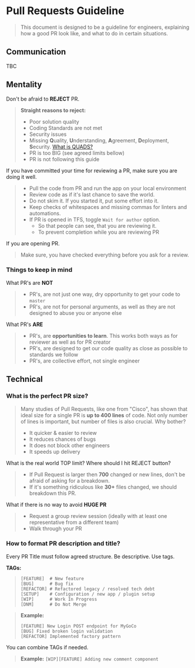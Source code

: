 # Pull Requests Guideline
> This document is designed to be a guideline for engineers, explaining how a good PR look like, and what to do in certain situations. 

## Communication
TBC

## Mentality
Don't be afraid to **REJECT** PR.
> **Straight reasons to reject:**
> - Poor solution quality
> - Coding Standards are not met
> - Security issues
> - Missing **Q**uality, **U**nderstanding, **A**greement, **D**eployment, **S**ecurity. 
[What is QUADS?](https://gocomparecom.sharepoint.com/Tech-Engineering/SitePages/Pull-Request-Guide.aspx) 
> - PR is too BIG (see agreed limits bellow)
> - PR is not following this guide

If you have committed your time for reviewing a PR, make sure you are doing it well.
> - Pull the code from PR and run the app on your local environment
> - Review code as if it's last chance to save the world. 
> - Do not skim it. If you started it, put some effort into it.
> - Keep checks of whitespaces and missing commas for linters and automations.
> - If PR is opened in TFS, toggle `Wait for author` option.
>   - So that people can see, that you are reviewing it.
>   - To prevent completion while you are reviewing PR

If you are opening PR.
> Make sure, you have checked everything before you ask for a review.

### Things to keep in mind
What PR's are **NOT**
> - PR's, are not just one way, dry opportunity to get your code to `master`
> - PR's, are not for personal arguments, as well as they are not designed to abuse you or anyone else

What PR's **ARE**
> - PR's, are **opportunities to learn**. This works both ways as for reviewer as well as for PR creator
> - PR's, are designed to get our code quality as close as possible to standards we follow
> - PR's, are collective effort, not single engineer

## Technical
### What is the perfect PR **size**?
> Many studies of Pull Requests, like one from "Cisco", has shown that ideal size for a single PR is **up to 400 lines** of code.
> Not only number of lines is important, but number of files is also crucial. 
Why bother?
> - It quicker & easier to review
> - It reduces chances of bugs
> - It does not block other engineers
> - It speeds up delivery

What is the real world TOP limit? Where should I hit REJECT button? 
> - If Pull Request is larger then **700** changed or new lines, don't be afraid of asking for a breakdown.
> - If it's something ridiculous like **30+** files changed, we should breakdown this PR.

What if there is no way to avoid **HUGE PR**
> - Request a group review session (ideally with at least one representative from a different team)
> - Walk through your PR

### How to format PR description and title?
Every PR Title must follow agreed structure. Be descriptive. Use tags.

**TAGs:**
> ```
> [FEATURE]  # New feature
> [BUG]      # Bug fix
> [REFACTOR] # Refactored legacy / resolved tech debt
> [SETUP]    # Configuration / new app / plugin setup
> [WIP]      # Work In Progress
> [DNM]      # Do Not Merge
> ```

> **Example:**
> ```
> [FEATURE] New Login POST endpoint for MyGoCo
> [BUG] Fixed broken login validation
> [REFACTOR] Implemented factory pattern
> ```

You can combine TAGs if needed.
> **Example:**
> `[WIP][FEATURE] Adding new comment component`

